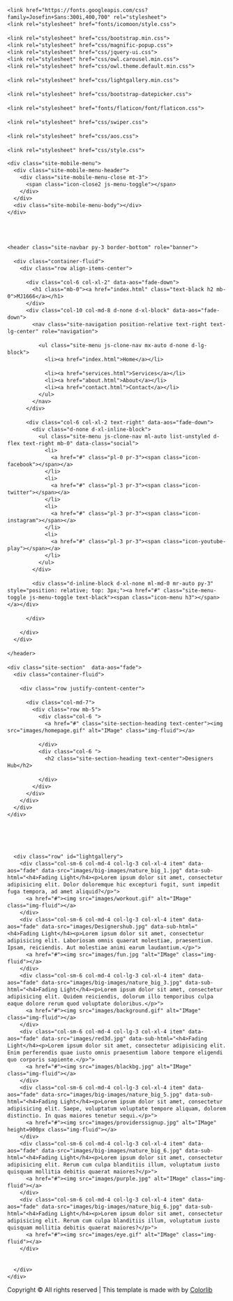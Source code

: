 <!DOCTYPE html>
<html lang="en">
  <head>
    <title>Designers Hub &mdash; Colorlib Website Template</title>
    <meta charset="utf-8">
    <meta name="viewport" content="width=device-width, initial-scale=1, shrink-to-fit=no">

    <link href="https://fonts.googleapis.com/css?family=Josefin+Sans:300i,400,700" rel="stylesheet">
    <link rel="stylesheet" href="fonts/icomoon/style.css">

    <link rel="stylesheet" href="css/bootstrap.min.css">
    <link rel="stylesheet" href="css/magnific-popup.css">
    <link rel="stylesheet" href="css/jquery-ui.css">
    <link rel="stylesheet" href="css/owl.carousel.min.css">
    <link rel="stylesheet" href="css/owl.theme.default.min.css">

    <link rel="stylesheet" href="css/lightgallery.min.css">    
    
    <link rel="stylesheet" href="css/bootstrap-datepicker.css">

    <link rel="stylesheet" href="fonts/flaticon/font/flaticon.css">
    
    <link rel="stylesheet" href="css/swiper.css">

    <link rel="stylesheet" href="css/aos.css">

    <link rel="stylesheet" href="css/style.css">
    
  </head>
  <body>
  
  <div class="site-wrap">

    <div class="site-mobile-menu">
      <div class="site-mobile-menu-header">
        <div class="site-mobile-menu-close mt-3">
          <span class="icon-close2 js-menu-toggle"></span>
        </div>
      </div>
      <div class="site-mobile-menu-body"></div>
    </div>
    



    <header class="site-navbar py-3 border-bottom" role="banner">

      <div class="container-fluid">
        <div class="row align-items-center">
          
          <div class="col-6 col-xl-2" data-aos="fade-down">
            <h1 class="mb-0"><a href="index.html" class="text-black h2 mb-0">MJ1666</a></h1>
          </div>
          <div class="col-10 col-md-8 d-none d-xl-block" data-aos="fade-down">
            <nav class="site-navigation position-relative text-right text-lg-center" role="navigation">

              <ul class="site-menu js-clone-nav mx-auto d-none d-lg-block">
                <li><a href="index.html">Home</a></li>
               
                <li><a href="services.html">Services</a></li>
                <li><a href="about.html">About</a></li>
                <li><a href="contact.html">Contact</a></li>
              </ul>
            </nav>
          </div>

          <div class="col-6 col-xl-2 text-right" data-aos="fade-down">
            <div class="d-none d-xl-inline-block">
              <ul class="site-menu js-clone-nav ml-auto list-unstyled d-flex text-right mb-0" data-class="social">
                <li>
                  <a href="#" class="pl-0 pr-3"><span class="icon-facebook"></span></a>
                </li>
                <li>
                  <a href="#" class="pl-3 pr-3"><span class="icon-twitter"></span></a>
                </li>
                <li>
                  <a href="#" class="pl-3 pr-3"><span class="icon-instagram"></span></a>
                </li>
                <li>
                  <a href="#" class="pl-3 pr-3"><span class="icon-youtube-play"></span></a>
                </li>
              </ul>
            </div>

            <div class="d-inline-block d-xl-none ml-md-0 mr-auto py-3" style="position: relative; top: 3px;"><a href="#" class="site-menu-toggle js-menu-toggle text-black"><span class="icon-menu h3"></span></a></div>

          </div>

        </div>
      </div>
      
    </header>

    <div class="site-section"  data-aos="fade">
      <div class="container-fluid">
        
        <div class="row justify-content-center">
          
          <div class="col-md-7">
            <div class="row mb-5">
              <div class="col-6 ">
                <a href="#" class="site-section-heading text-center"><img src="images/homepage.gif" alt="IMage" class="img-fluid"></a>
              
              </div>
              <div class="col-6 ">
                <h2 class="site-section-heading text-center">Designers Hub</h2> 
              
              </div>
            </div>
          </div>
        </div>
      </div>
    </div>


  
           

      <div class="row" id="lightgallery">
        <div class="col-sm-6 col-md-4 col-lg-3 col-xl-4 item" data-aos="fade" data-src="images/big-images/nature_big_1.jpg" data-sub-html="<h4>Fading Light</h4><p>Lorem ipsum dolor sit amet, consectetur adipisicing elit. Dolor doloremque hic excepturi fugit, sunt impedit fuga tempora, ad amet aliquid?</p>">
          <a href="#"><img src="images/workout.gif" alt="IMage" class="img-fluid"></a>
        </div>
        <div class="col-sm-6 col-md-4 col-lg-3 col-xl-4 item" data-aos="fade" data-src="images/Designershub.jpg" data-sub-html="<h4>Fading Light</h4><p>Lorem ipsum dolor sit amet, consectetur adipisicing elit. Laboriosam omnis quaerat molestiae, praesentium. Ipsam, reiciendis. Aut molestiae animi earum laudantium.</p>">
          <a href="#"><img src="images/fun.jpg "alt="IMage" class="img-fluid"></a>
        </div>
        <div class="col-sm-6 col-md-4 col-lg-3 col-xl-4 item" data-aos="fade" data-src="images/big-images/nature_big_3.jpg" data-sub-html="<h4>Fading Light</h4><p>Lorem ipsum dolor sit amet, consectetur adipisicing elit. Quidem reiciendis, dolorum illo temporibus culpa eaque dolore rerum quod voluptate doloribus.</p>">
          <a href="#"><img src="images/background.gif" alt="IMage" class="img-fluid"></a>
        </div>
        <div class="col-sm-6 col-md-4 col-lg-3 col-xl-4 item" data-aos="fade" data-src="images/red3d.jpg" data-sub-html="<h4>Fading Light</h4><p>Lorem ipsum dolor sit amet, consectetur adipisicing elit. Enim perferendis quae iusto omnis praesentium labore tempore eligendi quo corporis sapiente.</p>">
          <a href="#"><img src="images/blackbg.jpg" alt="IMage" class="img-fluid"></a>
        </div>
        <div class="col-sm-6 col-md-4 col-lg-3 col-xl-4 item" data-aos="fade" data-src="images/big-images/nature_big_5.jpg" data-sub-html="<h4>Fading Light</h4><p>Lorem ipsum dolor sit amet, consectetur adipisicing elit. Saepe, voluptatum voluptate tempore aliquam, dolorem distinctio. In quas maiores tenetur sequi.</p>">
          <a href="#"><img src="images/providerssignup.jpg" alt="IMage" height=900px class="img-fluid"></a>
        </div>
        <div class="col-sm-6 col-md-4 col-lg-3 col-xl-4 item" data-aos="fade" data-src="images/big-images/nature_big_6.jpg" data-sub-html="<h4>Fading Light</h4><p>Lorem ipsum dolor sit amet, consectetur adipisicing elit. Rerum cum culpa blanditiis illum, voluptatum iusto quisquam mollitia debitis quaerat maiores?</p>">
          <a href="#"><img src="images/purple.jpg" alt="IMage" class="img-fluid"></a>
        </div>
        <div class="col-sm-6 col-md-4 col-lg-3 col-xl-4 item" data-aos="fade" data-src="images/big-images/nature_big_6.jpg" data-sub-html="<h4>Fading Light</h4><p>Lorem ipsum dolor sit amet, consectetur adipisicing elit. Rerum cum culpa blanditiis illum, voluptatum iusto quisquam mollitia debitis quaerat maiores?</p>">
          <a href="#"><img src="images/eye.gif" alt="IMage" class="img-fluid"></a>
        </div>
       

      </div>
    </div>
  </div>

  <div class="footer py-4">
    <div class="container-fluid text-center">
      <p>
      <!-- Link back to Colorlib can't be removed. Template is licensed under CC BY 3.0. -->
      Copyright &copy;<script data-cfasync="false" src="/cdn-cgi/scripts/5c5dd728/cloudflare-static/email-decode.min.js"></script><script>document.write(new Date().getFullYear());</script> All rights reserved | This template is made with <i class="icon-heart-o" aria-hidden="true"></i> by <a href="https://colorlib.com" target="_blank" >Colorlib</a>
      <!-- Link back to Colorlib can't be removed. Template is licensed under CC BY 3.0. -->
      </p>
    </div>
  </div>

    

    
    
  </div>

  <script src="js/jquery-3.3.1.min.js"></script>
  <script src="js/jquery-migrate-3.0.1.min.js"></script>
  <script src="js/jquery-ui.js"></script>
  <script src="js/popper.min.js"></script>
  <script src="js/bootstrap.min.js"></script>
  <script src="js/owl.carousel.min.js"></script>
  <script src="js/jquery.stellar.min.js"></script>
  <script src="js/jquery.countdown.min.js"></script>
  <script src="js/jquery.magnific-popup.min.js"></script>
  <script src="js/bootstrap-datepicker.min.js"></script>
  <script src="js/swiper.min.js"></script>
  <script src="js/aos.js"></script>

  <script src="js/picturefill.min.js"></script>
  <script src="js/lightgallery-all.min.js"></script>
  <script src="js/jquery.mousewheel.min.js"></script>

  <script src="js/main.js"></script>
  
  <script>
    $(document).ready(function(){
      $('#lightgallery').lightGallery();
    });
  </script>
    
  </body>
</html>
